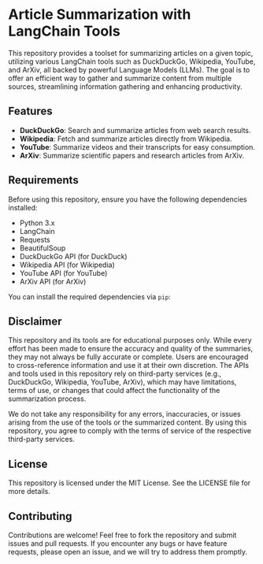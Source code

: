 # Article Summarization with LangChain Tools

This repository provides a toolset for summarizing articles on a given topic, utilizing various LangChain tools such as DuckDuckGo, Wikipedia, YouTube, and ArXiv, all backed by powerful Language Models (LLMs). The goal is to offer an efficient way to gather and summarize content from multiple sources, streamlining information gathering and enhancing productivity.

## Features

- **DuckDuckGo**: Search and summarize articles from web search results.
- **Wikipedia**: Fetch and summarize articles directly from Wikipedia.
- **YouTube**: Summarize videos and their transcripts for easy consumption.
- **ArXiv**: Summarize scientific papers and research articles from ArXiv.

## Requirements

Before using this repository, ensure you have the following dependencies installed:

- Python 3.x
- LangChain
- Requests
- BeautifulSoup
- DuckDuckGo API (for DuckDuck)
- Wikipedia API (for Wikipedia)
- YouTube API (for YouTube)
- ArXiv API (for ArXiv)

You can install the required dependencies via `pip`:

## Disclaimer
This repository and its tools are for educational purposes only. While every effort has been made to ensure the accuracy and quality of the summaries, they may not always be fully accurate or complete. Users are encouraged to cross-reference information and use it at their own discretion. The APIs and tools used in this repository rely on third-party services (e.g., DuckDuckGo, Wikipedia, YouTube, ArXiv), which may have limitations, terms of use, or changes that could affect the functionality of the summarization process.

We do not take any responsibility for any errors, inaccuracies, or issues arising from the use of the tools or the summarized content. By using this repository, you agree to comply with the terms of service of the respective third-party services.

## License
This repository is licensed under the MIT License. See the LICENSE file for more details.

## Contributing
Contributions are welcome! Feel free to fork the repository and submit issues and pull requests. If you encounter any bugs or have feature requests, please open an issue, and we will try to address them promptly.
